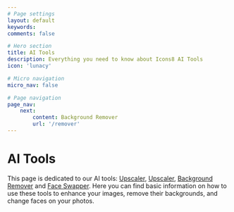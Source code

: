 ```yaml
---
# Page settings
layout: default
keywords:
comments: false

# Hero section
title: AI Tools
description: Everything you need to know about Icons8 AI Tools
icon: 'lunacy'

# Micro navigation
micro_nav: false

# Page navigation
page_nav:
    next:
        content: Background Remover
        url: '/remover'
---
```


# **AI Tools**


This page is dedicated to our AI tools: [Upscaler](/upscaler),  [Upscaler](/upscaler),  [Background Remover](/remover) and [Face Swapper](/swapper). Here you can find basic information on how to use these tools to enhance your images, remove their backgrounds, and change faces on your photos. 